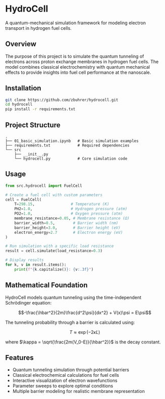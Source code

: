 # HydroCell

A quantum-mechanical simulation framework for modeling electron transport in hydrogen fuel cells.

## Overview

The purpose of this project is to simulate the quantum tunneling of electrons across proton exchange membranes in hydrogen fuel cells. The model combines classical electrochemistry with quantum mechanical effects to provide insights into fuel cell performance at the nanoscale.

## Installation

```bash
git clone https://github.com/zbuhrer/hydrocell.git
cd hydrocell
pip install -r requirements.txt
```

## Project Structure

```
.
├── 01_basic_simulation.ipynb   # Basic simulation examples
├── requirements.txt            # Required dependencies
└── src
    ├── __init__.py
    └── hydrocell.py            # Core simulation code
```

## Usage

```python
from src.hydrocell import FuelCell

# Create a fuel cell with custom parameters
cell = FuelCell(
    T=298.15,                # Temperature (K)
    PH2=1.0,                 # Hydrogen pressure (atm)
    PO2=1.0,                 # Oxygen pressure (atm)
    membrane_resistance=0.05, # Membrane resistance (Ω)
    barrier_width=0.5,        # Barrier width (nm)
    barrier_height=3.0,       # Barrier height (eV)
    electron_energy=2.7       # Electron energy (eV)
)

# Run simulation with a specific load resistance
result = cell.simulate(load_resistance=0.3)

# Display results
for k, v in result.items():
    print(f"{k.capitalize()}: {v:.3f}")
```

## Mathematical Foundation

HydroCell models quantum tunneling using the time-independent Schrödinger equation:

$$-\frac{\hbar^2}{2m}\frac{d^2\psi}{dx^2} + V(x)\psi = E\psi$$

The tunneling probability through a barrier is calculated using:

$$T \approx \exp\left(-2\kappa L\right)$$

where $\kappa = \sqrt{\frac{2m(V_0-E)}{\hbar^2}}$ is the decay constant.

## Features

- Quantum tunneling simulation through potential barriers
- Classical electrochemical calculations for fuel cells
- Interactive visualization of electron wavefunctions
- Parameter sweeps to explore optimal conditions
- Multiple barrier modeling for realistic membrane representation
